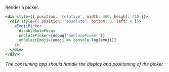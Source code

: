 Render a picker.

```jsx
<div style={{ position: 'relative', width: 300, height: 410 }}>
  <div style={{ position: 'absolute', bottom: 0, left: 0 }}>
    <EmojiPicker
      disableAutoFocus
      onClosePicker={debug('onClosePicker')}
      onSelectEmoji={emoji => console.log(emoji)}
    />
  </div>
</div>
```

_The consuming app should handle the display and positioning of the picker._
